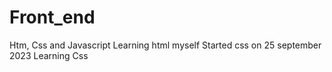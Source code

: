 # Front_end
Htm, Css and Javascript
Learning html myself
Started css on 25 september 2023
Learning Css
